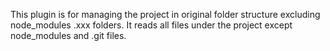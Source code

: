 This plugin is for managing the project in original folder structure excluding node_modules .xxx folders.
It reads all files under the project except node_modules and .git files.